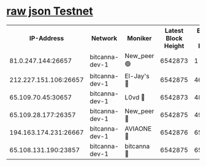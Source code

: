 [raw json Testnet](https://rpc-check.bcat.stavr.tech/bcat/rpc-bcat-result.json)
=


<table><tr><th>IP-Address</th><th>Network</th><th>Moniker</th><th>Latest Block Height</th><th>Earliest Block Height</th><th>Catching Up</th><th>Tx Index</th><th>Voting Power</th><th>Scan Time</th></tr><tr><td>81.0.247.144:26657</td><td>bitcanna-dev-1</td><td>New_peer 🟢</td><td>6542873</td><td>1</td><td>False</td><td>on</td><td>0</td><td>2024-02-21T14:10:55.960447189UTC</td></tr><tr><td>212.227.151.106:26657</td><td>bitcanna-dev-1</td><td>El-Jay's 🔴</td><td>6542875</td><td>4670391</td><td>False</td><td>on</td><td>2218164</td><td>2024-02-21T14:11:02.774561598UTC</td></tr><tr><td>65.109.70.45:30657</td><td>bitcanna-dev-1</td><td>L0vd 🔴</td><td>6542873</td><td>4828155</td><td>False</td><td>on</td><td>307920</td><td>2024-02-21T14:10:56.365350864UTC</td></tr><tr><td>65.109.28.177:26357</td><td>bitcanna-dev-1</td><td>New_peer 🔴</td><td>6542875</td><td>4952911</td><td>False</td><td>on</td><td>2237067</td><td>2024-02-21T14:11:03.201345497UTC</td></tr><tr><td>194.163.174.231:26667</td><td>bitcanna-dev-1</td><td>AVIAONE 🔴</td><td>6542876</td><td>6533291</td><td>False</td><td>on</td><td>1949865</td><td>2024-02-21T14:11:12.160169621UTC</td></tr><tr><td>65.108.131.190:23857</td><td>bitcanna-dev-1</td><td>bitcanna 🔴</td><td>6542875</td><td>6538875</td><td>False</td><td>off</td><td>378446</td><td>2024-02-21T14:11:03.577959890UTC</td></tr></table>
